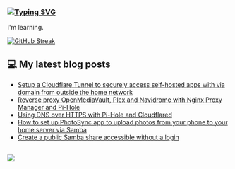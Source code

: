 ### [![Typing SVG](https://readme-typing-svg.herokuapp.com/?lines=Hello+World.+👋)](https://git.io/typing-svg)

I'm learning.

[![GitHub Streak](https://github-readme-streak-stats.herokuapp.com/?user=fullmetalbrackets&background=202124&dates=b3e4ff&currStreakNum=009eaa&sideNums=009eaa&stroke=009eaa&ring=de7a00&sideLabels=de7a00&fire=f2cf2b&currStreakLabel=009eaa&hide_border=true)](https://git.io/streak-stats)

## 💻 My latest blog posts
<!-- BLOG-POST-LIST:START -->
- [Setup a Cloudflare Tunnel to securely access self-hosted apps with via domain from outside the home network](https://arieldiaz.codes/blog/setup-cloudflare-tunnel-to-access-self-hosted-apps/)
- [Reverse proxy OpenMediaVault, Plex and Navidrome with Nginx Proxy Manager and Pi-Hole](https://arieldiaz.codes/blog/reverse-proxy-nginx-pihole/)
- [Using DNS over HTTPS with Pi-Hole and Cloudflared](https://arieldiaz.codes/blog/using-dns-over-https-with-pihole/)
- [How to set up PhotoSync app to upload photos from your phone to your home server via Samba](https://arieldiaz.codes/blog/setup-photosync-with-samba-server/)
- [Create a public Samba share accessible without a login](https://arieldiaz.codes/blog/create-public-samba-share-without-login/)
<!-- BLOG-POST-LIST:END -->

##
![](https://komarev.com/ghpvc/?username=fullmetalbrackets&flat-square&color=009eaa)
